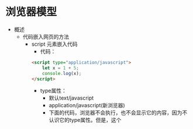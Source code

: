 浏览器模型
==========
+ 概述
  + 代码嵌入网页的方法
    + script 元素嵌入代码
      + 代码：
      ```html
      <script type="application/javascript">
          let x = 1 + 5;
          console.log(x);
      </script>
      ```
      + type属性：
        + 默认text/javascript
        + application/javascript(新浏览器)
        + 下面的代码，浏览器不会执行，也不会显示它的内容，因为不认识它的type属性。但是，这个<script>节点依然存在于 DOM 之中，可以使用<script>节点的text属性读出它的内容。
        ```html
        <!DOCTYPE html>
        <html lang="en">
        <head>
            <meta charset="UTF-8">
            <title>Title</title>
            <script id="mydata" type="x-custom-data">
                console.log('Hello World!');
            </script>
            <script>
                console.log(document.getElementById('mydata').text);
            </script>
        </head>
        <body>
        
        </body>
        </html>

        ```
    + script 元素加载外部脚本
      + 代码：
      ```html
      <script src="https://www.example.com/script.js" charset="UTF-8"></script>
      ```
      + 加载外部脚本和直接添加代码块，这两种方法不能混用
      + 为了防止攻击者篡改外部脚本，script标签允许设置一个integrity属性，写入该外部脚本的 Hash 签名，用来验证脚本的一致性
      ```html
      <script src="/assets/application.js"
        integrity="sha256-TvVUHzSfftWg1rcfL6TIJ0XKEGrgLyEq6lEpcmrG9qs=">
      </script>
      ```
    + 事件属性
      + 网页元素的事件属性（比如onclick和onmouseover），可以写入 JavaScript 代码。当指定事件发生时，就会调用这些代码。
      + 代码：
      ```html
      <button id="myBtn" onclick="console.log(this.id)">点击</button>
      <!--上面的事件属性代码只有一个语句。如果有多个语句，使用分号分隔即可-->
      ```
    + URL 支持javascript:协议
      + 控制台输出
      ```html
      <a href="javascript:console.log('Hello')">点击</a>
      ```
      + 如果 JavaScript 代码返回一个字符串，浏览器就会新建一个文档，展示这个字符串的内容，原有文档的内容都会消失。
      ```html
      <a href="javascript: new Date().toLocaleTimeString();">点击</a>
      ```
      + javascript:协议的常见用途是书签脚本 Bookmarklet。由于浏览器的书签保存的是一个网址，所以javascript:网址也可以保存在里面，用户选择这个书签的时候，就会在当前页面执行这个脚本。为了防止书签替换掉当前文档，可以在脚本前加上void，或者在脚本最后加上void 0
      ```html
      <a href="javascript: new Date().toLocaleTimeString();void 0;">点击</a>
      ```
  + script 元素
    + 工作原理
      

